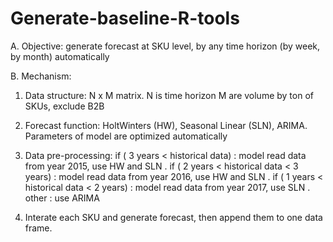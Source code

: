# Generate-baseline-R-tools

A. Objective: generate forecast at SKU level, by any time horizon (by week, by month) automatically

B. Mechanism:

1. Data structure: N x M matrix.
	N is time horizon
	M are volume by ton of SKUs, exclude B2B

2. Forecast function: HoltWinters (HW), Seasonal Linear (SLN), ARIMA. Parameters of model are optimized automatically

3. Data pre-processing:
	if ( 3 years < historical data) : model read data from year 2015, use HW and SLN .
	if ( 2 years < historical data < 3 years) : model read data from year 2016, use HW and SLN .
	if ( 1 years < historical data < 2 years) : model read data from year 2017, use SLN .
	other : use ARIMA
	
4. Interate each SKU and generate forecast, then append them to one data frame.

